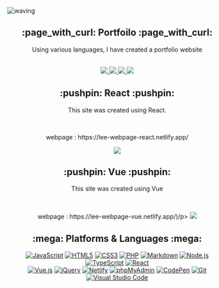 ![waving](https://capsule-render.vercel.app/api?type=waving&height=200&text=Jiyoung%Lee!&fontAlign=50&fontAlignY=40&color=0:4facfe,100:00f2fe&fontSize=50&fontColor=FFFFFF&align=center)


<div align=center>
  <h2>:page_with_curl: Portfoilo :page_with_curl:</h2>
  <p>Using various languages, I have created a portfolio website</p><br />
  
<div align=center>
  <a href="https://react-project0106.web.app/">
    <img src="https://img.shields.io/badge/react.js-0B615E?style=flat&logo=Micro.reactg&logoColor=white" />
  </a>
  <a href="https://vue-project-omega-vert.vercel.app/">
    <img src="https://img.shields.io/badge/vue.js-0040FF?style=flat&logo=Micro.vue&logoColor=white" />
  </a>
  <a href="https://lee-vite-project.netlify.app/">
    <img src="https://img.shields.io/badge/vite.js-8000FF?style=flat&logo=Micro.blog&logoColor=white" />
  </a>
  <a href="https://lee-webpage-vue.netlify.app/">
    <img src="https://img.shields.io/badge/next.js-04B486?style=flat&logo=Micro.blog&logoColor=white" />
  </a>
</div>
</div>

<div align=center>
  <h2>:pushpin: React :pushpin:</h2>
  <p>This site was created using React.</p><br />
  
<div align=center>
  <p>webpage : https://lee-webpage-react.netlify.app/</p>
  <a href="https://vue-project-omega-vert.vercel.app/">
    <img src="https://img.shields.io/badge/react_webpage-2E9AFE?style=flat&logo=Micro.vue&logoColor=white" />
  </a>
</div>

<div align=center>
  <h2>:pushpin: Vue :pushpin:</h2>
  <p>This site was created using Vue</p><br />
  
<div align=center>
  <p>webpage : https://lee-webpage-vue.netlify.app/)/p>
  <a href="https://lee-webpage-vue.netlify.app/">
    <img src="https://img.shields.io/badge/vue_webpage-1370e1?style=flat&logo=Micro.vue&logoColor=white" />
  </a>
</div>


<div align=center>
	<h2>:mega: Platforms & Languages :mega: </h2>
</div>
<div align=center>
  <a href="#"><img alt="JavaScript" src="https://img.shields.io/badge/JavaScript-F7DF1E?style=flat&logo=JavaScript&logoColor=white"></a>
  <a href="#"><img alt="HTML5" src="https://img.shields.io/badge/HTML5-E34F26?logo=HTML5&logoColor=white"></a>
  <a href="#"><img alt="CSS3" src="https://img.shields.io/badge/CSS3-1572B6?logo=CSS3&logoColor=white"></a>
  <a href="#"><img alt="PHP" src="https://img.shields.io/badge/PHP-777BB4?logo=PHP&logoColor=white"></a>
  <a href="#"><img alt="Markdown" src="https://img.shields.io/badge/Markdown-000?logo=Markdown&logoColor=white"></a>
  <a href="#"><img alt="Node.js" src="https://img.shields.io/badge/Node.js-339933?logo=Node.js&logoColor=white"></a>
  <a href="#"><img alt="TypeScript" src="https://img.shields.io/badge/TypeScript-3178C6?logo=TypeScript&logoColor=white"></a>
  <a href="#"><img alt="React" src="https://img.shields.io/badge/React-61DAFB?logo=React&logoColor=white"></a><br />
  <a href="#"><img alt="Vue.js" src="https://img.shields.io/badge/Vue.js-4FC08D?logo=Vue.js&logoColor=white"></a>
  <a href="#"><img alt="jQuery" src="https://img.shields.io/badge/jQuery-0769AD?logo=jQuery&logoColor=white"></a>
  <a href="#"><img alt="Netlify" src="https://img.shields.io/badge/Netlify-00C7B7?logo=Netlify&logoColor=white"></a>
  <a href="#"><img alt="phpMyAdmin" src="https://img.shields.io/badge/phpMyAdmin-6C78AF?logo=phpMyAdmin&logoColor=white"></a>
  <a href="#"><img alt="CodePen" src="https://img.shields.io/badge/CodePen-000?logo=CodePen&logoColor=white"></a>
  <a href="#"><img alt="Git" src="https://img.shields.io/badge/Git-F05032?logo=Git&logoColor=white"></a>
  <a href="#"><img alt="Visual Studio Code" src="https://img.shields.io/badge/Visual Studio Code-007ACC?logo=Visual Studio Code&logoColor=white"></a>
</div>

